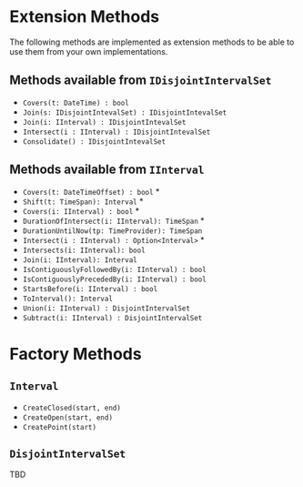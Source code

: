 # Extension Methods

The following methods are implemented as extension methods to be able to use them from your own implementations.

## Methods available from `IDisjointIntervalSet`

- `Covers(t: DateTime) : bool`
- `Join(s: IDisjointIntevalSet) : IDisjointIntevalSet`
- `Join(i: IInterval) : IDisjointIntevalSet`
- `Intersect(i : IInterval) : IDisjointIntevalSet`
- `Consolidate() : IDisjointIntevalSet`

## Methods available from `IInterval`

- `Covers(t: DateTimeOffset) : bool` *
- `Shift(t: TimeSpan): Interval` *
- `Covers(i: IInterval) : bool` *
- `DurationOfIntersect(i: IInterval): TimeSpan` *
- `DurationUntilNow(tp: TimeProvider): TimeSpan`
- `Intersect(i : IInterval) : Option<Interval>` *
- `Intersects(i: IInterval): bool`
- `Join(i: IInterval): Interval`
- `IsContiguouslyFollowedBy(i: IInterval) : bool`
- `IsContiguouslyPrecededBy(i: IInterval) : bool`
- `StartsBefore(i: IInterval) : bool`
- `ToInterval(): Interval`
- `Union(i: IInterval) : DisjointIntervalSet`
- `Subtract(i: IInterval) : DisjointIntervalSet`

# Factory Methods

## `Interval`

- `CreateClosed(start, end)`
- `CreateOpen(start, end)`
- `CreatePoint(start)`

## `DisjointIntervalSet` 

TBD




